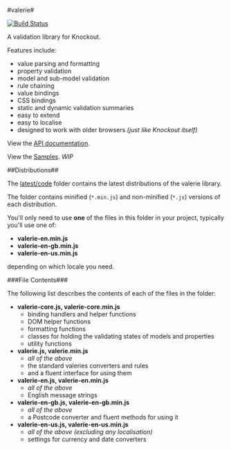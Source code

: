 #valerie#

[![Build Status](https://travis-ci.org/egrove/valerie.png?branch=master)](https://travis-ci.org/egrove/valerie)

A validation library for Knockout.

Features include:

- value parsing and formatting
- property validation
- model and sub-model validation
- rule chaining
- value bindings
- CSS bindings
- static and dynamic validation summaries
- easy to extend
- easy to localise
- designed to work with older browsers _(just like Knockout itself)_

View the [API documentation](https://rawgithub.com/egrove/valerie/master/latest/apidocs/index.html).

View the [Samples](https://rawgithub.com/egrove/valerie/master/samples/index.html). _WIP_


##Distributions##

The [latest/code](latest/code) folder contains the latest distributions of the valerie library.

The folder contains minified (`*.min.js`) and non-minified (`*.js`) versions of each distribution.

You'll only need to use **one** of the files in this folder in your project, typically you'll use
one of:

- **valerie-en.min.js**
- **valerie-en-gb.min.js**
- **valerie-en-us.min.js**

depending on which locale you need.


###File Contents###

The following list describes the contents of each of the files in the folder:

- **valerie-core.js, valerie-core.min.js**
  - binding handlers and helper functions
  - DOM helper functions
  - formatting functions
  - classes for holding the validating states of models and properties
  - utility functions
- **valerie.js, valerie.min.js**
  - _all of the above_
  - the standard valeries converters and rules
  - and a fluent interface for using them
- **valerie-en.js, valerie-en.min.js**
  - _all of the above_
  - English message strings
- **valerie-en-gb.js, valerie-en-gb.min.js**
  - _all of the above_
  - a Postcode converter and fluent methods for using it
- **valerie-en-us.js, valerie-en-us.min.js**
  - _all of the above (excluding any localisation)_
  - settings for currency and date converters
